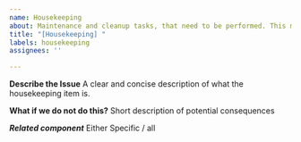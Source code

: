 ```yaml
---
name: Housekeeping
about: Maintenance and cleanup tasks, that need to be performed. This may include tech-debt, library upgrades, CI/CD improvements etc
title: "[Housekeeping] "
labels: housekeeping
assignees: ''

---
```


**Describe the Issue**
A clear and concise description of what the housekeeping item is.

**What if we do not do this?**
Short description of potential consequences

***Related component***
Either Specific / all
